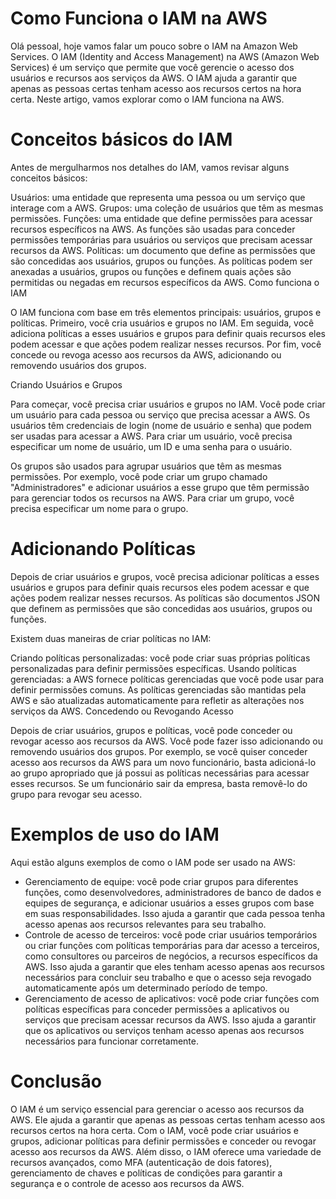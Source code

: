 # Como Funciona o IAM na AWS

Olá pessoal, hoje vamos falar um pouco sobre o IAM na Amazon Web Services.
O IAM (Identity and Access Management) na AWS (Amazon Web Services) é um serviço que permite que você gerencie o acesso dos usuários e recursos aos serviços da AWS. O IAM ajuda a garantir que apenas as pessoas certas tenham acesso aos recursos certos na hora certa. Neste artigo, vamos explorar como o IAM funciona na AWS.

# Conceitos básicos do IAM

Antes de mergulharmos nos detalhes do IAM, vamos revisar alguns conceitos básicos:

Usuários: uma entidade que representa uma pessoa ou um serviço que interage com a AWS.
Grupos: uma coleção de usuários que têm as mesmas permissões.
Funções: uma entidade que define permissões para acessar recursos específicos na AWS. As funções são usadas para conceder permissões temporárias para usuários ou serviços que precisam acessar recursos da AWS.
Políticas: um documento que define as permissões que são concedidas aos usuários, grupos ou funções. As políticas podem ser anexadas a usuários, grupos ou funções e definem quais ações são permitidas ou negadas em recursos específicos da AWS.
Como funciona o IAM

O IAM funciona com base em três elementos principais: usuários, grupos e políticas. Primeiro, você cria usuários e grupos no IAM. Em seguida, você adiciona políticas a esses usuários e grupos para definir quais recursos eles podem acessar e que ações podem realizar nesses recursos. Por fim, você concede ou revoga acesso aos recursos da AWS, adicionando ou removendo usuários dos grupos.

Criando Usuários e Grupos

Para começar, você precisa criar usuários e grupos no IAM. Você pode criar um usuário para cada pessoa ou serviço que precisa acessar a AWS. Os usuários têm credenciais de login (nome de usuário e senha) que podem ser usadas para acessar a AWS. Para criar um usuário, você precisa especificar um nome de usuário, um ID e uma senha para o usuário.

Os grupos são usados para agrupar usuários que têm as mesmas permissões. Por exemplo, você pode criar um grupo chamado "Administradores" e adicionar usuários a esse grupo que têm permissão para gerenciar todos os recursos na AWS. Para criar um grupo, você precisa especificar um nome para o grupo.

# Adicionando Políticas

Depois de criar usuários e grupos, você precisa adicionar políticas a esses usuários e grupos para definir quais recursos eles podem acessar e que ações podem realizar nesses recursos. As políticas são documentos JSON que definem as permissões que são concedidas aos usuários, grupos ou funções.

Existem duas maneiras de criar políticas no IAM:

Criando políticas personalizadas: você pode criar suas próprias políticas personalizadas para definir permissões específicas.
Usando políticas gerenciadas: a AWS fornece políticas gerenciadas que você pode usar para definir permissões comuns. As políticas gerenciadas são mantidas pela AWS e são atualizadas automaticamente para refletir as alterações nos serviços da AWS.
Concedendo ou Revogando Acesso

Depois de criar usuários, grupos e políticas, você pode conceder ou revogar acesso aos recursos da AWS. Você pode fazer isso adicionando ou removendo usuários dos grupos. Por exemplo, se você quiser conceder acesso aos recursos da AWS para um novo funcionário, basta adicioná-lo ao grupo apropriado que já possui as políticas necessárias para acessar esses recursos. Se um funcionário sair da empresa, basta removê-lo do grupo para revogar seu acesso.

# Exemplos de uso do IAM

Aqui estão alguns exemplos de como o IAM pode ser usado na AWS:

- Gerenciamento de equipe: você pode criar grupos para diferentes funções, como desenvolvedores, administradores de banco de dados e equipes de segurança, e adicionar usuários a esses grupos com base em suas responsabilidades. Isso ajuda a garantir que cada pessoa tenha acesso apenas aos recursos relevantes para seu trabalho.
- Controle de acesso de terceiros: você pode criar usuários temporários ou criar funções com políticas temporárias para dar acesso a terceiros, como consultores ou parceiros de negócios, a recursos específicos da AWS. Isso ajuda a garantir que eles tenham acesso apenas aos recursos necessários para concluir seu trabalho e que o acesso seja revogado automaticamente após um determinado período de tempo.
- Gerenciamento de acesso de aplicativos: você pode criar funções com políticas específicas para conceder permissões a aplicativos ou serviços que precisam acessar recursos da AWS. Isso ajuda a garantir que os aplicativos ou serviços tenham acesso apenas aos recursos necessários para funcionar corretamente.

# Conclusão

O IAM é um serviço essencial para gerenciar o acesso aos recursos da AWS. Ele ajuda a garantir que apenas as pessoas certas tenham acesso aos recursos certos na hora certa. Com o IAM, você pode criar usuários e grupos, adicionar políticas para definir permissões e conceder ou revogar acesso aos recursos da AWS. Além disso, o IAM oferece uma variedade de recursos avançados, como MFA (autenticação de dois fatores), gerenciamento de chaves e políticas de condições para garantir a segurança e o controle de acesso aos recursos da AWS.
